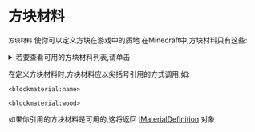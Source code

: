 # 方块材料


`方块材料` 使你可以定义方块在游戏中的质地
在Minecraft中,方块材料只有这些:

<details>
	<summary>若要查看可用的方块材料列表,请单击</summary>
	<ul>
		<li>Air(空气)</li>
		<li>Grass(草方块)</li>
		<li>Ground(泥土)</li>
		<li>Wood(木板)</li>
		<li>Rock(岩石)</li>
		<li>Iron(铁块)</li>
		<li>Anvil(铁砧)</li>
		<li>Water(水)</li>
		<li>Lava(岩浆)</li>
		<li>Leaves(树叶)</li>
		<li>Plants(杂草)</li>
		<li>Vine(藤蔓)</li>
		<li>Sponge(海绵)</li>
		<li>Cloth(皮革)</li>
		<li>Fire(火)</li>
		<li>sand(沙子)</li>
		<li>Circuits(红石)</li>
		<li>Carpet(地毯)</li>
		<li>Glass(玻璃)</li>
		<li>Redstone_Light(红石灯)</li>
		<li>TNT(炸药)</li>
		<li>Coral(珊瑚)</li>
		<li>Ice(冰)</li>
		<li>Packed_Ice(浮冰)</li>
		<li>Crafted_Snow(雪块)</li>
		<li>Cactus(仙人掌)</li>
		<li>Clay(黏土)</li>
		<li>Gourd(金块)</li>
		<li>Dragon_Egg(龙蛋)</li>
		<li>Portal(传送门)</li>
		<li>Cake(蛋糕)</li>
		<li>Web(蜘蛛网)</li>
	</ul>
</details>

在定义方块材料时,方块材料应以尖括号引用的方式调用,如:

```
<blockmaterial:name>

<blockmaterial:wood>
```

如果你引用的方块材料是可用的,这将返回 [IMaterialDefinition](/Mods/ContentTweaker/Vanilla/Types/Block/IMaterialDefinition) 对象
